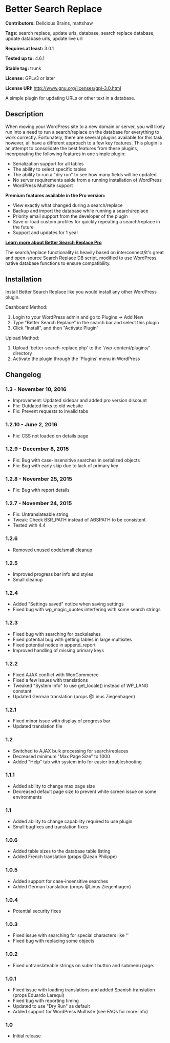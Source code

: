 # Better Search Replace #
**Contributors:** Delicious Brains, mattshaw

**Tags:** search replace, update urls, database, search replace database, update database urls, update live url

**Requires at least:** 3.0.1

**Tested up to:** 4.6.1

**Stable tag:** trunk

**License:** GPLv3 or later

**License URI:** http://www.gnu.org/licenses/gpl-3.0.html


A simple plugin for updating URLs or other text in a database.

## Description ##

When moving your WordPress site to a new domain or server, you will likely run into a need to run a search/replace on the database for everything to work correctly. Fortunately, there are several plugins available for this task, however, all have a different approach to a few key features. This plugin is an attempt to consolidate the best features from these plugins, incorporating the following features in one simple plugin:

* Serialization support for all tables
* The ability to select specific tables
* The ability to run a "dry run" to see how many fields will be updated
* No server requirements aside from a running installation of WordPress
* WordPress Multisite support

**Premium features available in the Pro version:**

* View exactly what changed during a search/replace
* Backup and import the database while running a search/replace
* Priority email support from the developer of the plugin
* Save or load custom profiles for quickly repeating a search/replace in the future
* Support and updates for 1 year

**[Learn more about Better Search Replace Pro](https://bettersearchreplace.com/)**


The search/replace functionality is heavily based on interconnect/it's great and open-source Search Replace DB script, modified to use WordPress native database functions to ensure compatibility.

## Installation ##

Install Better Search Replace like you would install any other WordPress plugin.

Dashboard Method:

1. Login to your WordPress admin and go to Plugins -> Add New
2. Type "Better Search Replace" in the search bar and select this plugin
3. Click "Install", and then "Activate Plugin"


Upload Method:

1. Upload 'better-search-replace.php' to the '/wp-content/plugins/' directory
2. Activate the plugin through the 'Plugins' menu in WordPress

## Changelog ##

### 1.3 - November 10, 2016 ###
* Improvement: Updated sidebar and added pro version discount
* Fix: Outdated links to old website
* Fix: Prevent requests to invalid tabs

### 1.2.10 - June 2, 2016 ###
* Fix: CSS not loaded on details page

### 1.2.9 - December 8, 2015 ###
* Fix: Bug with case-insensitive searches in serialized objects
* Fix: Bug with early skip due to lack of primary key

### 1.2.8 - November 25, 2015 ###
* Fix: Bug with report details

### 1.2.7 - November 24, 2015 ###
* Fix: Untranslateable string
* Tweak: Check BSR_PATH instead of ABSPATH to be consistent
* Tested with 4.4

### 1.2.6 ###
* Removed unused code/small cleanup

### 1.2.5 ###
* Improved progress bar info and styles
* Small cleanup

### 1.2.4 ###
* Added "Settings saved" notice when saving settings
* Fixed bug with wp_magic_quotes interfering with some search strings

### 1.2.3 ###
* Fixed bug with searching for backslashes
* Fixed potential bug with getting tables in large multisites
* Fixed potential notice in append_report
* Improved handling of missing primary keys

### 1.2.2 ###
* Fixed AJAX conflict with WooCommerce
* Fixed a few issues with translations
* Tweaked "System Info" to use get_locale() instead of WP_LANG constant
* Updated German translation (props @Linus Ziegenhagen)

### 1.2.1 ###
* Fixed minor issue with display of progress bar
* Updated translation file

### 1.2 ###
* Switched to AJAX bulk processing for search/replaces
* Decreased minimum "Max Page Size" to 1000
* Added "Help" tab with system info for easier troubleshooting

### 1.1.1 ###
* Added ability to change max page size
* Decreased default page size to prevent white screen issue on some environments

### 1.1 ###
* Added ability to change capability required to use plugin
* Small bugfixes and translation fixes

### 1.0.6 ###
* Added table sizes to the database table listing
* Added French translation (props @Jean Philippe)

### 1.0.5 ###
* Added support for case-insensitive searches
* Added German translation (props @Linus Ziegenhagen)

### 1.0.4 ###
* Potential security fixes

### 1.0.3 ###
* Fixed issue with searching for special characters like '\'
* Fixed bug with replacing some objects

### 1.0.2 ###
* Fixed untranslateable strings on submit button and submenu page.

### 1.0.1 ###
* Fixed issue with loading translations and added Spanish translation (props Eduardo Larequi)
* Fixed bug with reporting timing
* Updated to use "Dry Run" as default
* Added support for WordPress Multisite (see FAQs for more info)

### 1.0 ###
* Initial release
